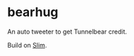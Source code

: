 # bearhug

An auto tweeter to get Tunnelbear credit.

Build on [Slim](http://www.slimframework.com).
